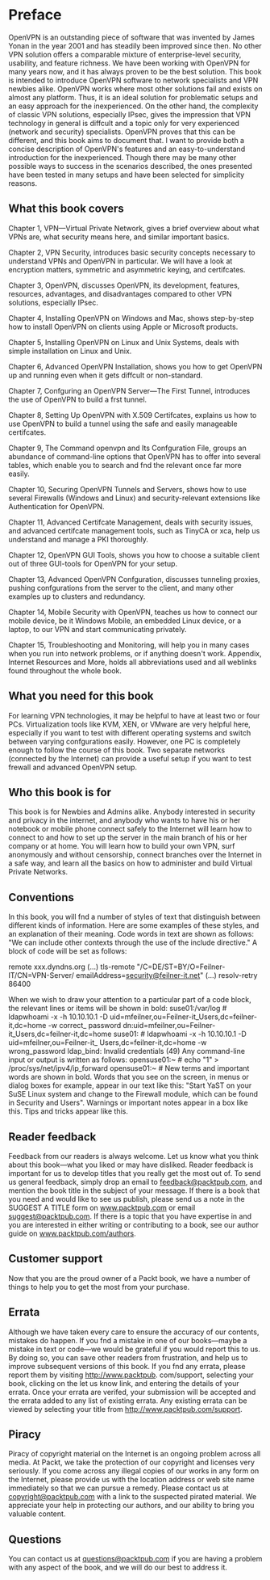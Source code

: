 # Preface

OpenVPN is an outstanding piece of software that was invented by James Yonan
in the year 2001 and has steadily been improved since then. No other VPN solution
offers a comparable mixture of enterprise-level security, usability, and feature
richness. We have been working with OpenVPN for many years now, and it has
always proven to be the best solution. This book is intended to introduce OpenVPN
software to network specialists and VPN newbies alike. OpenVPN works where
most other solutions fail and exists on almost any platform. Thus, it is an ideal
solution for problematic setups and an easy approach for the inexperienced.
On the other hand, the complexity of classic VPN solutions, especially IPsec, gives
the impression that VPN technology in general is diffcult and a topic only for very
experienced (network and security) specialists. OpenVPN proves that this can be
different, and this book aims to document that.
I want to provide both a concise description of OpenVPN's features and an
easy-to-understand introduction for the inexperienced. Though there may be many
other possible ways to success in the scenarios described, the ones presented have
been tested in many setups and have been selected for simplicity reasons.

## What this book covers

Chapter 1, VPN—Virtual Private Network, gives a brief overview about what VPNs
are, what security means here, and similar important basics.

Chapter 2, VPN Security, introduces basic security concepts necessary to understand
VPNs and OpenVPN in particular. We will have a look at encryption matters,
symmetric and asymmetric keying, and certifcates.

Chapter 3, OpenVPN, discusses OpenVPN, its development, features, resources,
advantages, and disadvantages compared to other VPN solutions, especially IPsec.

Chapter 4, Installing OpenVPN on Windows and Mac, shows step-by-step how to
install OpenVPN on clients using Apple or Microsoft products.

Chapter 5, Installing OpenVPN on Linux and Unix Systems, deals with simple
installation on Linux and Unix.

Chapter 6, Advanced OpenVPN Installation, shows you how to get OpenVPN up and
running even when it gets diffcult or non-standard.

Chapter 7, Confguring an OpenVPN Server—The First Tunnel, introduces the use of
OpenVPN to build a frst tunnel.

Chapter 8, Setting Up OpenVPN with X.509 Certifcates, explains us how to use
OpenVPN to build a tunnel using the safe and easily manageable certifcates.

Chapter 9, The Command openvpn and Its Confguration File, groups an abundance of
command-line options that OpenVPN has to offer into several tables, which enable
you to search and fnd the relevant once far more easily.

Chapter 10, Securing OpenVPN Tunnels and Servers, shows how to use several
Firewalls (Windows and Linux) and security-relevant extensions like Authentication
for OpenVPN.

Chapter 11, Advanced Certifcate Management, deals with security issues, and
advanced certifcate management tools, such as TinyCA or xca, help us understand
and manage a PKI thoroughly.

Chapter 12, OpenVPN GUI Tools, shows you how to choose a suitable client out of
three GUI-tools for OpenVPN for your setup.

Chapter 13, Advanced OpenVPN Confguration, discusses tunneling proxies, pushing
confgurations from the server to the client, and many other examples up to clusters
and redundancy.

Chapter 14, Mobile Security with OpenVPN, teaches us how to connect our mobile
device, be it Windows Mobile, an embedded Linux device, or a laptop, to our VPN
and start communicating privately.

Chapter 15, Troubleshooting and Monitoring, will help you in many cases when you
run into network problems, or if anything doesn't work.
Appendix, Internet Resources and More, holds all abbreviations used and all weblinks
found throughout the whole book.

## What you need for this book
For learning VPN technologies, it may be helpful to have at least two or four PCs.
Virtualization tools like KVM, XEN, or VMware are very helpful here, especially
if you want to test with different operating systems and switch between varying
confgurations easily. However, one PC is completely enough to follow the course of
this book.
Two separate networks (connected by the Internet) can provide a useful setup if you
want to test frewall and advanced OpenVPN setup.

## Who this book is for

This book is for Newbies and Admins alike. Anybody interested in security and
privacy in the internet, and anybody who wants to have his or her notebook or
mobile phone connect safely to the Internet will learn how to connect to and how
to set up the server in the main branch of his or her company or at home. You will
learn how to build your own VPN, surf anonymously and without censorship,
connect branches over the Internet in a safe way, and learn all the basics on how to
administer and build Virtual Private Networks.

## Conventions

In this book, you will fnd a number of styles of text that distinguish between
different kinds of information. Here are some examples of these styles, and an
explanation of their meaning.
Code words in text are shown as follows: "We can include other contexts through the
use of the include directive."
A block of code will be set as follows:

remote xxx.dyndns.org
(...)
tls-remote "/C=DE/ST=BY/O=Feilner-IT/CN=VPN-Server/
emailAddress=security@feilner-it.net"
(...)
resolv-retry 86400

When we wish to draw your attention to a particular part of a code block, the
relevant lines or items will be shown in bold:
suse01:/var/log # ldapwhoami -x -h 10.10.10.1 -D
uid=mfeilner,ou=Feilner-it_Users,dc=feilner-it,dc=home -w correct_
password
dn:uid=mfeilner,ou=Feilner-it_Users,dc=feilner-it,dc=home
suse01: # ldapwhoami -x -h 10.10.10.1 -D uid=mfeilner,ou=Feilner-it_
Users,dc=feilner-it,dc=home -w wrong_password
ldap_bind: Invalid credentials (49)
Any command-line input or output is written as follows:
opensuse01:~ # echo "1" > /proc/sys/net/ipv4/ip_forward
opensuse01:~ #
New terms and important words are shown in bold. Words that you see on the
screen, in menus or dialog boxes for example, appear in our text like this: "Start YaST
on your SuSE Linux system and change to the Firewall module, which can be found
in Security and Users".
Warnings or important notes appear in a box like this.
Tips and tricks appear like this.

## Reader feedback

Feedback from our readers is always welcome. Let us know what you think about
this book—what you liked or may have disliked. Reader feedback is important
for us to develop titles that you really get the most out of.
To send us general feedback, simply drop an email to feedback@packtpub.com,
and mention the book title in the subject of your message.
If there is a book that you need and would like to see us publish, please send
us a note in the SUGGEST A TITLE form on www.packtpub.com or email
suggest@packtpub.com.
If there is a topic that you have expertise in and you are interested in either writing
or contributing to a book, see our author guide on www.packtpub.com/authors.

## Customer support

Now that you are the proud owner of a Packt book, we have a number of things to
help you to get the most from your purchase.

## Errata

Although we have taken every care to ensure the accuracy of our contents, mistakes
do happen. If you fnd a mistake in one of our books—maybe a mistake in text or
code—we would be grateful if you would report this to us. By doing so, you can save
other readers from frustration, and help us to improve subsequent versions of this
book. If you fnd any errata, please report them by visiting http://www.packtpub.
com/support, selecting your book, clicking on the let us know link, and entering
the details of your errata. Once your errata are verifed, your submission will be
accepted and the errata added to any list of existing errata. Any existing errata can be
viewed by selecting your title from http://www.packtpub.com/support.

## Piracy

Piracy of copyright material on the Internet is an ongoing problem across all media.
At Packt, we take the protection of our copyright and licenses very seriously. If
you come across any illegal copies of our works in any form on the Internet, please
provide us with the location address or web site name immediately so that we can
pursue a remedy.
Please contact us at copyright@packtpub.com with a link to the suspected
pirated material.
We appreciate your help in protecting our authors, and our ability to bring you
valuable content.

## Questions

You can contact us at questions@packtpub.com if you are having a problem with
any aspect of the book, and we will do our best to address it.

